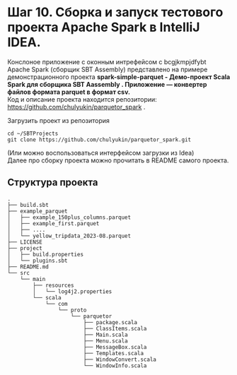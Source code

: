 # Шаг 10. Сборка и запуск тестового проекта Apache Spark в IntelliJ IDEA. 
Конслоное приложение с оконным интрефейсом c bcgjkmpjdfybt  Apache Spark (сборщик SBT Assembly) представлено на примере демонстрационного проекта **spark-simple-parquet - Демо-проект Scala Spark для сборщика SBT Aassembly . Приложение — конвертер файлов формата parquet в формат csv.**  
Код и описание проекта находится репозитории: https://github.com/chulyukin/parquetor_spark .  

Загрузить проект из репозитория
```console
cd ~/SBTProjects
git clone https://github.com/chulyukin/parquetor_spark.git
```  
(Или можно воспользоваться интерфейсом загрузки из Idea)   
Далее про сборку проекта можно прочитать в README самого проекта.  

## Структура проекта
  
```tree
.
├── build.sbt
├── example_parquet
│   ├── example_150plus_columns.parquet
│   ├── example_first.parquet
│   ├── ....
│   └── yellow_tripdata_2023-08.parquet
├── LICENSE
├── project
│   ├── build.properties
│   └── plugins.sbt
├── README.md
└── src
    └── main
        ├── resources
        │   └── log4j2.properties
        └── scala
            └── com
                └── proto
                    └── parquetor
                        ├── package.scala
                        ├── ClassItems.scala
                        ├── Main.scala
                        ├── Menu.scala
                        ├── MessageBox.scala
                        ├── Templates.scala
                        ├── WindowConvert.scala
                        └── WindowInfo.scala                        
```
